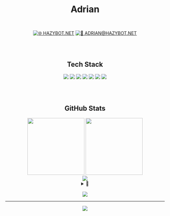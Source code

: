 <div align="center">

# Adrian

<br>

[![🌐 HAZYBOT.NET](https://img.shields.io/badge/🌐-HAZYBOT.NET-DC2626?style=for-the-badge&labelColor=000000&color=6B7280)](https://www.hazybot.net)
[![📧 ADRIAN@HAZYBOT.NET](https://img.shields.io/badge/📧-ADRIAN@HAZYBOT.NET-DC2626?style=for-the-badge&labelColor=000000&color=6B7280)](mailto:adrian@hazybot.net)

<br><br>

## Tech Stack

<img src="https://img.shields.io/badge/JAVASCRIPT-000000?style=for-the-badge&logo=javascript&logoColor=DC2626" />
<img src="https://img.shields.io/badge/NODE.JS-000000?style=for-the-badge&logo=node.js&logoColor=DC2626" />
<img src="https://img.shields.io/badge/PYTHON-000000?style=for-the-badge&logo=python&logoColor=DC2626" />
<img src="https://img.shields.io/badge/C++-000000?style=for-the-badge&logo=cplusplus&logoColor=DC2626" />
<img src="https://img.shields.io/badge/LUA-000000?style=for-the-badge&logo=lua&logoColor=DC2626" />
<img src="https://img.shields.io/badge/MYSQL-000000?style=for-the-badge&logo=mysql&logoColor=DC2626" />
<img src="https://img.shields.io/badge/SQLITE-000000?style=for-the-badge&logo=sqlite&logoColor=DC2626" />

<br><br>

## GitHub Stats

<img src="https://github-readme-stats.vercel.app/api?username=4drixn&show_icons=true&hide_border=true&bg_color=000000&title_color=DC2626&icon_color=DC2626&text_color=FFFFFF&count_private=true" height="180" />
<img src="https://github-readme-stats.vercel.app/api/top-langs/?username=4drixn&layout=compact&hide_border=true&bg_color=000000&title_color=DC2626&text_color=FFFFFF" height="180" />

<br>

<img src="https://github-readme-streak-stats.herokuapp.com/?user=4drixn&hide_border=true&background=000000&stroke=6B7280&ring=DC2626&fire=DC2626&currStreakLabel=FFFFFF&sideLabels=FFFFFF&dates=FFFFFF&sideNums=FFFFFF&currStreakNum=FFFFFF" />

<br>

<details>
<summary>🎀</summary>
<br>
<div align="center">
</div>
</details>

<br>

<img src="https://github-profile-trophy.vercel.app/?username=4drixn&theme=onestar&no-frame=true&no-bg=true&margin-w=4&row=1" />

<br>

---

<img src="https://komarev.com/ghpvc/?username=4drixn&style=flat-square&color=DC2626" />

</div>

